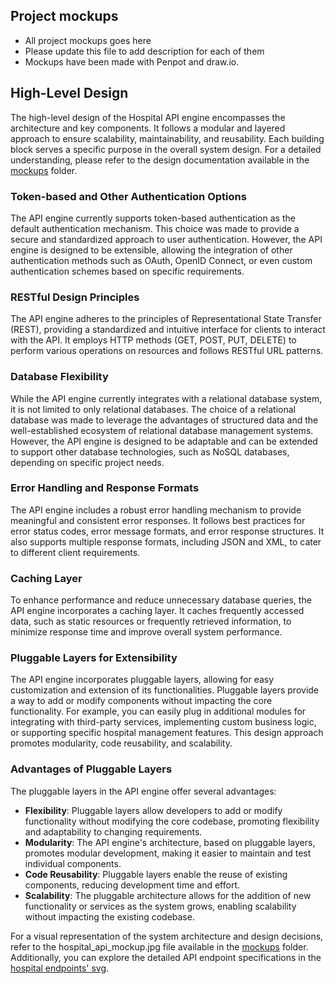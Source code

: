 ## Project mockups
- All project mockups goes here
- Please update this file to add description for each of them
- Mockups have been made with Penpot and draw.io.

## High-Level Design

The high-level design of the Hospital API engine encompasses the architecture and key components. It follows a modular and layered approach to ensure scalability, maintainability, and reusability. Each building block serves a specific purpose in the overall system design. For a detailed understanding, please refer to the design documentation available in the [mockups](/mockups) folder.

### Token-based and Other Authentication Options

The API engine currently supports token-based authentication as the default authentication mechanism. This choice was made to provide a secure and standardized approach to user authentication. However, the API engine is designed to be extensible, allowing the integration of other authentication methods such as OAuth, OpenID Connect, or even custom authentication schemes based on specific requirements.

### RESTful Design Principles

The API engine adheres to the principles of Representational State Transfer (REST), providing a standardized and intuitive interface for clients to interact with the API. It employs HTTP methods (GET, POST, PUT, DELETE) to perform various operations on resources and follows RESTful URL patterns.

### Database Flexibility

While the API engine currently integrates with a relational database system, it is not limited to only relational databases. The choice of a relational database was made to leverage the advantages of structured data and the well-established ecosystem of relational database management systems. However, the API engine is designed to be adaptable and can be extended to support other database technologies, such as NoSQL databases, depending on specific project needs.

### Error Handling and Response Formats

The API engine includes a robust error handling mechanism to provide meaningful and consistent error responses. It follows best practices for error status codes, error message formats, and error response structures. It also supports multiple response formats, including JSON and XML, to cater to different client requirements.

### Caching Layer

To enhance performance and reduce unnecessary database queries, the API engine incorporates a caching layer. It caches frequently accessed data, such as static resources or frequently retrieved information, to minimize response time and improve overall system performance.

### Pluggable Layers for Extensibility

The API engine incorporates pluggable layers, allowing for easy customization and extension of its functionalities. Pluggable layers provide a way to add or modify components without impacting the core functionality. For example, you can easily plug in additional modules for integrating with third-party services, implementing custom business logic, or supporting specific hospital management features. This design approach promotes modularity, code reusability, and scalability.

### Advantages of Pluggable Layers

The pluggable layers in the API engine offer several advantages:

- **Flexibility**: Pluggable layers allow developers to add or modify functionality without modifying the core codebase, promoting flexibility and adaptability to changing requirements.
- **Modularity**: The API engine's architecture, based on pluggable layers, promotes modular development, making it easier to maintain and test individual components.
- **Code Reusability**: Pluggable layers enable the reuse of existing components, reducing development time and effort.
- **Scalability**: The pluggable architecture allows for the addition of new functionality or services as the system grows, enabling scalability without impacting the existing codebase.

For a visual representation of the system architecture and design decisions, refer to the hospital_api_mockup.jpg file available in the [mockups](/mockups) folder. Additionally, you can explore the detailed API endpoint specifications in the [hospital endpoints' svg](/mockups).

